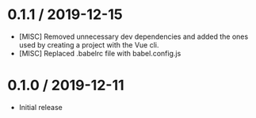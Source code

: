 0.1.1 / 2019-12-15
==================
* [MISC] Removed unnecessary dev dependencies and added the ones used by creating a project with the Vue cli.
* [MISC] Replaced .babelrc file with babel.config.js

0.1.0 / 2019-12-11
==================
* Initial release